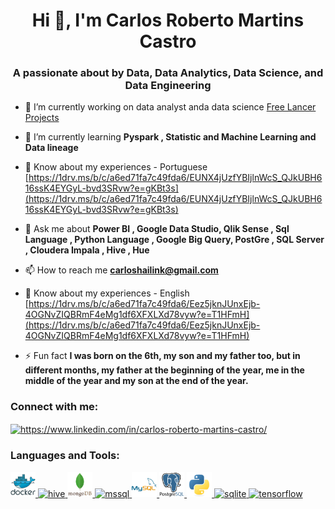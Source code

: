<h1 align="center">Hi 👋, I'm Carlos Roberto Martins Castro</h1>
<h3 align="center">A passionate about by Data, Data Analytics, Data Science, and Data Engineering</h3>

- 🔭 I’m currently working on data analyst anda data science [Free Lancer Projects](confidential)

- 🌱 I’m currently learning **Pyspark , Statistic and Machine Learning and Data lineage**

- 📄 Know about my experiences - Portuguese [https://1drv.ms/b/c/a6ed71fa7c49fda6/EUNX4jUzfYBIjlnWcS_QJkUBH616ssK4EYGyL-bvd3SRvw?e=gKBt3s](https://1drv.ms/b/c/a6ed71fa7c49fda6/EUNX4jUzfYBIjlnWcS_QJkUBH616ssK4EYGyL-bvd3SRvw?e=gKBt3s)

- 💬 Ask me about **Power BI , Google Data Studio, Qlik Sense , Sql Language , Python Language , Google Big Query, PostGre , SQL Server , Cloudera Impala , Hive , Hue**

- 📫 How to reach me **carloshailink@gmail.com**

- 📄 Know about my experiences - English [https://1drv.ms/b/c/a6ed71fa7c49fda6/Eez5jknJUnxEjb-4OGNvZIQBRmF4eMg1df6XFXLXd78vyw?e=T1HFmH](https://1drv.ms/b/c/a6ed71fa7c49fda6/Eez5jknJUnxEjb-4OGNvZIQBRmF4eMg1df6XFXLXd78vyw?e=T1HFmH)

- ⚡ Fun fact **I was born on the 6th, my son and my father too, but in different months, my father at the beginning of the year, me in the middle of the year and my son at the end of the year.**

<h3 align="left">Connect with me:</h3>
<p align="left">
<a href="https://linkedin.com/in/https://www.linkedin.com/in/carlos-roberto-martins-castro/" target="blank"><img align="center" src="https://raw.githubusercontent.com/rahuldkjain/github-profile-readme-generator/master/src/images/icons/Social/linked-in-alt.svg" alt="https://www.linkedin.com/in/carlos-roberto-martins-castro/" height="30" width="40" /></a>
</p>

<h3 align="left">Languages and Tools:</h3>
<p align="left"> <a href="https://www.docker.com/" target="_blank" rel="noreferrer"> <img src="https://raw.githubusercontent.com/devicons/devicon/master/icons/docker/docker-original-wordmark.svg" alt="docker" width="40" height="40"/> </a> <a href="https://hive.apache.org/" target="_blank" rel="noreferrer"> <img src="https://www.vectorlogo.zone/logos/apache_hive/apache_hive-icon.svg" alt="hive" width="40" height="40"/> </a> <a href="https://www.mongodb.com/" target="_blank" rel="noreferrer"> <img src="https://raw.githubusercontent.com/devicons/devicon/master/icons/mongodb/mongodb-original-wordmark.svg" alt="mongodb" width="40" height="40"/> </a> <a href="https://www.microsoft.com/en-us/sql-server" target="_blank" rel="noreferrer"> <img src="https://www.svgrepo.com/show/303229/microsoft-sql-server-logo.svg" alt="mssql" width="40" height="40"/> </a> <a href="https://www.mysql.com/" target="_blank" rel="noreferrer"> <img src="https://raw.githubusercontent.com/devicons/devicon/master/icons/mysql/mysql-original-wordmark.svg" alt="mysql" width="40" height="40"/> </a> <a href="https://www.postgresql.org" target="_blank" rel="noreferrer"> <img src="https://raw.githubusercontent.com/devicons/devicon/master/icons/postgresql/postgresql-original-wordmark.svg" alt="postgresql" width="40" height="40"/> </a> <a href="https://www.python.org" target="_blank" rel="noreferrer"> <img src="https://raw.githubusercontent.com/devicons/devicon/master/icons/python/python-original.svg" alt="python" width="40" height="40"/> </a> <a href="https://www.sqlite.org/" target="_blank" rel="noreferrer"> <img src="https://www.vectorlogo.zone/logos/sqlite/sqlite-icon.svg" alt="sqlite" width="40" height="40"/> </a> <a href="https://www.tensorflow.org" target="_blank" rel="noreferrer"> <img src="https://www.vectorlogo.zone/logos/tensorflow/tensorflow-icon.svg" alt="tensorflow" width="40" height="40"/> </a> </p>

